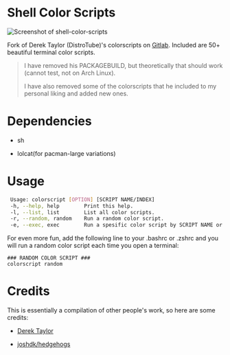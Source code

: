 # Shell Color Scripts

![Screenshot of shell-color-scripts](https://gitlab.com/dwt1/dotfiles/raw/master/.screenshots/dotfiles12.png)

Fork of Derek Taylor (DistroTube)'s colorscripts on [Gitlab](https://gitlab.com/dwt1/shell-color-scripts).
Included are 50+ beautiful terminal color scripts.

> I have removed his PACKAGEBUILD, but theoretically that should work (cannot test, not on Arch Linux).
> 
> I have also removed some of the colorscripts that he included to my personal liking and added new ones. 

# Dependencies

- sh

- lolcat(for pacman-large variations)
  
# Usage  
    
  ```sh  
   Usage: colorscript [OPTION] [SCRIPT NAME/INDEX] 
   -h, --help, help        Print this help.  
   -l, --list, list        List all color scripts.  
   -r, --random, random    Run a random color script.  
   -e, --exec, exec        Run a spesific color script by SCRIPT NAME or INDEX.  
  ```    
For even more fun, add the following line to your .bashrc or .zshrc and you will run a random color script each time you open a terminal:  
```
### RANDOM COLOR SCRIPT ###
colorscript random
```  
# Credits

This is essentially a compilation of other people's work, so here are some credits:

* [Derek Taylor](https://gitlab.com/dwt1/shell-color-scripts)

* [joshdk/hedgehogs](https://github.com/joshdk/hedgehogs)
